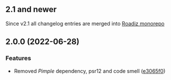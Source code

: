## 2.1 and newer

Since v2.1 all changelog entries are merged into [Roadiz monorepo](https://github.com/roadiz/core-bundle-dev-app/blob/main/CHANGELOG.md)

## 2.0.0 (2022-06-28)

### Features

* Removed *Pimple* dependency, psr12 and code smell ([e3065f0](https://github.com/roadiz/doc-generator/commit/e3065f063bc2c4194868584d03903e197f7bdaed))

